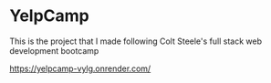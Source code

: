 # YelpCamp

This is the project that I made following Colt Steele's full stack web development bootcamp

https://yelpcamp-vylg.onrender.com/

